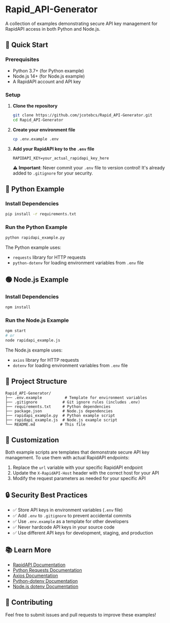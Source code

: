 # Rapid_API-Generator

A collection of examples demonstrating secure API key management for RapidAPI access in both Python and Node.js.

## 🚀 Quick Start

### Prerequisites

- Python 3.7+ (for Python example)
- Node.js 14+ (for Node.js example)
- A RapidAPI account and API key

### Setup

1. **Clone the repository**
   ```bash
   git clone https://github.com/jcotebcs/Rapid_API-Generator.git
   cd Rapid_API-Generator
   ```

2. **Create your environment file**
   ```bash
   cp .env.example .env
   ```

3. **Add your RapidAPI key to the `.env` file**
   ```env
   RAPIDAPI_KEY=your_actual_rapidapi_key_here
   ```

   ⚠️ **Important**: Never commit your `.env` file to version control! It's already added to `.gitignore` for your security.

## 🐍 Python Example

### Install Dependencies
```bash
pip install -r requirements.txt
```

### Run the Python Example
```bash
python rapidapi_example.py
```

The Python example uses:
- `requests` library for HTTP requests
- `python-dotenv` for loading environment variables from `.env` file

## 🟢 Node.js Example

### Install Dependencies
```bash
npm install
```

### Run the Node.js Example
```bash
npm start
# or
node rapidapi_example.js
```

The Node.js example uses:
- `axios` library for HTTP requests
- `dotenv` for loading environment variables from `.env` file

## 📁 Project Structure

```
Rapid_API-Generator/
├── .env.example          # Template for environment variables
├── .gitignore           # Git ignore rules (includes .env)
├── requirements.txt     # Python dependencies
├── package.json         # Node.js dependencies
├── rapidapi_example.py  # Python example script
├── rapidapi_example.js  # Node.js example script
└── README.md           # This file
```

## 🔧 Customization

Both example scripts are templates that demonstrate secure API key management. To use them with actual RapidAPI endpoints:

1. Replace the `url` variable with your specific RapidAPI endpoint
2. Update the `X-RapidAPI-Host` header with the correct host for your API
3. Modify the request parameters as needed for your specific API

## 🔒 Security Best Practices

- ✅ Store API keys in environment variables (`.env` file)
- ✅ Add `.env` to `.gitignore` to prevent accidental commits
- ✅ Use `.env.example` as a template for other developers
- ✅ Never hardcode API keys in your source code
- ✅ Use different API keys for development, staging, and production

## 📚 Learn More

- [RapidAPI Documentation](https://docs.rapidapi.com/)
- [Python Requests Documentation](https://requests.readthedocs.io/)
- [Axios Documentation](https://axios-http.com/)
- [Python-dotenv Documentation](https://pypi.org/project/python-dotenv/)
- [Node.js dotenv Documentation](https://www.npmjs.com/package/dotenv)

## 🤝 Contributing

Feel free to submit issues and pull requests to improve these examples!